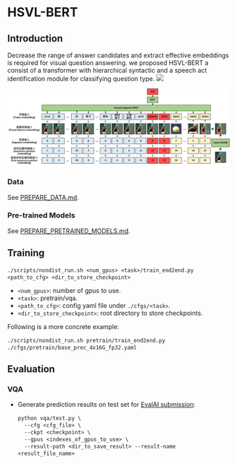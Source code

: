 # HSVL-BERT

## Introduction
Decrease the range of answer candidates and extract effective embeddings is required for visual question answering. 
we proposed HSVL-BERT a consist of a transformer with hierarchical syntactic and a speech act identification module for classifying question type.
![](./figs/dataflow.PNG)

![](./figs/VLBERT-v2.PNG)

### Data

See [PREPARE_DATA.md](data/PREPARE_DATA.md).

### Pre-trained Models

See [PREPARE_PRETRAINED_MODELS.md](model/pretrained_model/PREPARE_PRETRAINED_MODELS.md).

## Training
```
./scripts/nondist_run.sh <num_gpus> <task>/train_end2end.py <path_to_cfg> <dir_to_store_checkpoint>
```
* ```<num_gpus>```: number of gpus to use.
* ```<task>```: pretrain/vqa.
* ```<path_to_cfg>```: config yaml file under ```./cfgs/<task>```.
* ```<dir_to_store_checkpoint>```: root directory to store checkpoints.
  
Following is a more concrete example:
```
./scripts/nondist_run.sh pretrain/train_end2end.py ./cfgs/pretrain/base_prec_4x16G_fp32.yaml
```

## Evaluation
### VQA
* Generate prediction results on test set for [EvalAI submission](https://evalai.cloudcv.org/web/challenges/challenge-page/163/overview):
  ```
  python vqa/test.py \
    --cfg <cfg_file> \
    --ckpt <checkpoint> \
    --gpus <indexes_of_gpus_to_use> \
    --result-path <dir_to_save_result> --result-name <result_file_name>
  ```
